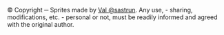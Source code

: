 © Copyright ─
Sprites made by [Val @sastrun](https://twitter.com/sastrun).
Any use, - sharing, modifications, etc. - personal or not, must be readily informed and agreed with
the original author.
